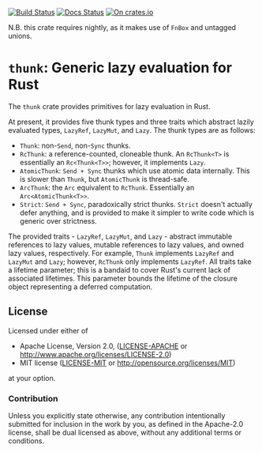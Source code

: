 [![Build Status](https://travis-ci.org/sdleffler/thunk-rs.svg?branch=master)](https://travis-ci.org/sdleffler/thunk-rs)
[![Docs Status](https://docs.rs/thunk/badge.svg)](https://docs.rs/thunk)
[![On crates.io](https://img.shields.io/crates/v/thunk.svg)](https://crates.io/crates/thunk)

N.B. this crate requires nightly, as it makes use of `FnBox` and untagged unions.

# `thunk`: Generic lazy evaluation for Rust

The `thunk` crate provides primitives for lazy evaluation in Rust.

At present, it provides five thunk types and three traits which abstract lazily
evaluated types, `LazyRef`, `LazyMut`, and `Lazy`. The thunk types are as follows:

 * `Thunk`: non-`Send`, non-`Sync` thunks.
 * `RcThunk`: a reference-counted, cloneable thunk. An `RcThunk<T>` is essentially
   an `Rc<Thunk<T>>`; however, it implements `Lazy`.
 * `AtomicThunk`: `Send + Sync` thunks which use atomic data internally. This is
   slower than `Thunk`, but `AtomicThunk` is thread-safe.
 * `ArcThunk`: the `Arc` equivalent to `RcThunk`. Essentially an
   `Arc<AtomicThunk<T>>`.
 * `Strict`: `Send + Sync`, paradoxically strict thunks. `Strict`
   doesn't actually defer anything, and is provided to make it simpler to write
   code which is generic over strictness.

The provided traits - `LazyRef`, `LazyMut`, and `Lazy` - abstract immutable
references to lazy values, mutable references to lazy values, and owned lazy
values, respectively. For example, `Thunk` implements `LazyRef` and `LazyMut` and
`Lazy`; however, `RcThunk` only implements `LazyRef`. All traits take a lifetime
parameter; this is a bandaid to cover Rust's current lack of associated lifetimes.
This parameter bounds the lifetime of the closure object representing a deferred
computation.

## License

Licensed under either of

 * Apache License, Version 2.0, ([LICENSE-APACHE](LICENSE-APACHE) or http://www.apache.org/licenses/LICENSE-2.0)
 * MIT license ([LICENSE-MIT](LICENSE-MIT) or http://opensource.org/licenses/MIT)

at your option.

### Contribution

Unless you explicitly state otherwise, any contribution intentionally
submitted for inclusion in the work by you, as defined in the Apache-2.0
license, shall be dual licensed as above, without any additional terms or
conditions.
